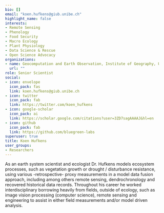 ```yaml
---
bio: []
email: "koen.hufkens@giub.unibe.ch"
highlight_name: false
interests:
- Remote Sensing
- Phenology
- Food Security
- Macro Ecology
- Plant Physiology
- Data Science & Rescue
- Open Science Advocacy
organizations:
- name: Geocomputation and Earth Observation, Institute of Geography, University of Bern
  url: ""
role: Senior Scientist
social:
- icon: envelope
  icon_pack: fas
  link: koen.hufkens@giub.unibe.ch
- icon: twitter
  icon_pack: fab
  link: https://twitter.com/koen_hufkens
- icon: google-scholar
  icon_pack: ai
  link: https://scholar.google.com/citations?user=3ZD7sagAAAAJ&hl=en
- icon: github
  icon_pack: fab
  link: https://github.com/bluegreen-labs
superuser: true
title: Koen Hufkens
user_groups:
- Researchers
---
```


As an earth system scientist and ecologist Dr. Hufkens models ecosystem processes, such as vegetation growth or drought / disturbance resistance, using various -retrospective- proxy measurements in a model data fusion approach, including among others remote sensing, dendrochronology and recovered historical data records. Throughout his career he worked interdisciplinary borrowing heavily from fields, outside of ecology, such as image vision processing (computer science), remote sensing and engineering to assist in either field measurements and/or model driven analysis.